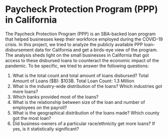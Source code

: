 # Paycheck Protection Program (PPP) in California
The Paycheck Protection Program (PPP) is an SBA-backed loan program that helped businesses keep their workforce employed during the COVID-19 crisis. In this project, we tried to analyze the publicly available PPP loan-disbursement data for California and get a birds-eye view of the program. The analysis sheds light on the small businesses in California that got access to these disbursed loans to counteract the economic impact of the pandemic.  To be specific, we tried to answer the following questions:
1.	What is the total count and total amount of loans disbursed?
    Total Amount of Loans ($B): $103B. Total Loan Count: 1.3 Million
2.	What is the industry-wide distribution of the loans? Which industries got more loans?
4.	Which banks provided most of the loans?
5.	What is the relationship between size of the loan and number of employees on the payroll?
6.	What is the geographical distribution of the loans made? Which county got the most loan?
7.	Did business-owners of a particular race/ethnicity get more loans? If yes, is it statistically significant?


